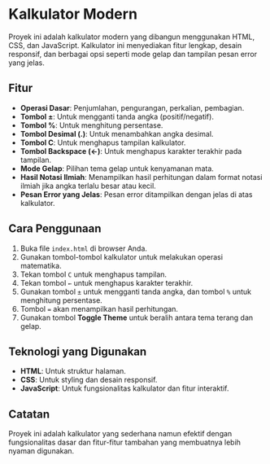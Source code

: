 # Kalkulator Modern

Proyek ini adalah kalkulator modern yang dibangun menggunakan HTML, CSS, dan JavaScript. Kalkulator ini menyediakan fitur lengkap, desain responsif, dan berbagai opsi seperti mode gelap dan tampilan pesan error yang jelas.

## Fitur
- **Operasi Dasar**: Penjumlahan, pengurangan, perkalian, pembagian.
- **Tombol ±**: Untuk mengganti tanda angka (positif/negatif).
- **Tombol %**: Untuk menghitung persentase.
- **Tombol Desimal (.)**: Untuk menambahkan angka desimal.
- **Tombol C**: Untuk menghapus tampilan kalkulator.
- **Tombol Backspace (←)**: Untuk menghapus karakter terakhir pada tampilan.
- **Mode Gelap**: Pilihan tema gelap untuk kenyamanan mata.
- **Hasil Notasi Ilmiah**: Menampilkan hasil perhitungan dalam format notasi ilmiah jika angka terlalu besar atau kecil.
- **Pesan Error yang Jelas**: Pesan error ditampilkan dengan jelas di atas kalkulator.

## Cara Penggunaan
1. Buka file `index.html` di browser Anda.
2. Gunakan tombol-tombol kalkulator untuk melakukan operasi matematika.
3. Tekan tombol `C` untuk menghapus tampilan.
4. Tekan tombol `←` untuk menghapus karakter terakhir.
5. Gunakan tombol `±` untuk mengganti tanda angka, dan tombol `%` untuk menghitung persentase.
6. Tombol `=` akan menampilkan hasil perhitungan.
7. Gunakan tombol **Toggle Theme** untuk beralih antara tema terang dan gelap.

## Teknologi yang Digunakan
- **HTML**: Untuk struktur halaman.
- **CSS**: Untuk styling dan desain responsif.
- **JavaScript**: Untuk fungsionalitas kalkulator dan fitur interaktif.

## Catatan
Proyek ini adalah kalkulator yang sederhana namun efektif dengan fungsionalitas dasar dan fitur-fitur tambahan yang membuatnya lebih nyaman digunakan.

